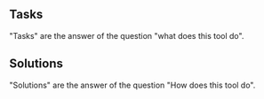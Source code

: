 ## Tasks

"Tasks" are the answer of the question "what does this tool do".

## Solutions

"Solutions" are the answer of the question "How does this tool do".


